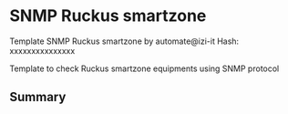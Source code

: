 # SNMP Ruckus smartzone
Template SNMP Ruckus smartzone by automate@izi-it
Hash: xxxxxxxxxxxxxxx

Template to check Ruckus smartzone equipments using SNMP protocol
## Summary
